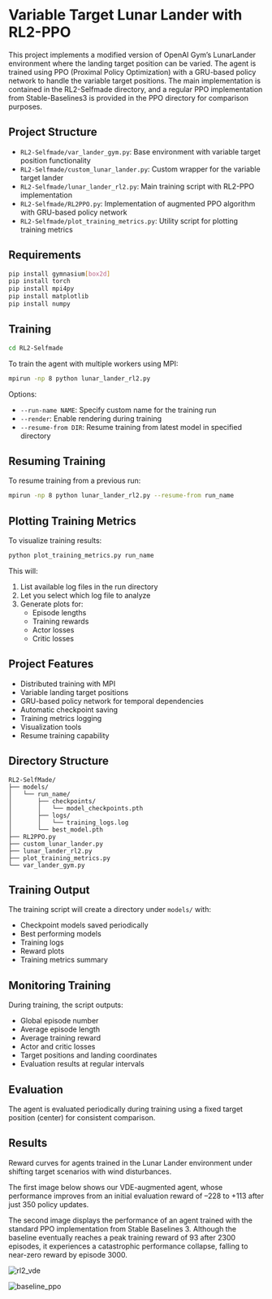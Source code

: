 # Variable Target Lunar Lander with RL2-PPO

This project implements a modified version of OpenAI Gym’s LunarLander environment where the landing target position can be varied. The agent is trained using PPO (Proximal Policy Optimization) with a GRU-based policy network to handle the variable target positions. The main implementation is contained in the RL2-Selfmade directory, and a regular PPO implementation from Stable-Baselines3 is provided in the PPO directory for comparison purposes.

## Project Structure

- `RL2-Selfmade/var_lander_gym.py`: Base environment with variable target position functionality
- `RL2-Selfmade/custom_lunar_lander.py`: Custom wrapper for the variable target lander
- `RL2-Selfmade/lunar_lander_rl2.py`: Main training script with RL2-PPO implementation
- `RL2-Selfmade/RL2PPO.py`: Implementation of augmented PPO algorithm with GRU-based policy network
- `RL2-Selfmade/plot_training_metrics.py`: Utility script for plotting training metrics

## Requirements

```bash
pip install gymnasium[box2d]
pip install torch
pip install mpi4py
pip install matplotlib
pip install numpy
```

## Training


```bash
cd RL2-Selfmade
```

To train the agent with multiple workers using MPI:

```bash
mpirun -np 8 python lunar_lander_rl2.py
```

Options:
- `--run-name NAME`: Specify custom name for the training run
- `--render`: Enable rendering during training
- `--resume-from DIR`: Resume training from latest model in specified directory

## Resuming Training

To resume training from a previous run:

```bash
mpirun -np 8 python lunar_lander_rl2.py --resume-from run_name
```

## Plotting Training Metrics

To visualize training results:

```bash
python plot_training_metrics.py run_name
```

This will:
1. List available log files in the run directory
2. Let you select which log file to analyze
3. Generate plots for:
   - Episode lengths
   - Training rewards
   - Actor losses
   - Critic losses

## Project Features

- Distributed training with MPI
- Variable landing target positions
- GRU-based policy network for temporal dependencies
- Automatic checkpoint saving
- Training metrics logging
- Visualization tools
- Resume training capability

## Directory Structure

```
RL2-SelfMade/
├── models/
│   └── run_name/
│       ├── checkpoints/
│       │   └── model_checkpoints.pth
│       ├── logs/
│       │   └── training_logs.log
│       └── best_model.pth
├── RL2PPO.py
├── custom_lunar_lander.py
├── lunar_lander_rl2.py
├── plot_training_metrics.py
└── var_lander_gym.py
```

## Training Output

The training script will create a directory under `models/` with:
- Checkpoint models saved periodically
- Best performing models
- Training logs
- Reward plots
- Training metrics summary

## Monitoring Training

During training, the script outputs:
- Global episode number
- Average episode length
- Average training reward
- Actor and critic losses
- Target positions and landing coordinates
- Evaluation results at regular intervals

## Evaluation

The agent is evaluated periodically during training using a fixed target position (center) for consistent comparison. 

## Results 

Reward curves for agents trained in the Lunar Lander environment under shifting target scenarios with wind disturbances.

The first image below shows our VDE-augmented agent, whose performance improves from an initial evaluation reward of –228 to +113 after just 350 policy updates.

The second image displays the performance of an agent trained with the standard PPO implementation from Stable Baselines 3. Although the baseline eventually reaches a peak training reward of 93 after 2300 episodes, it experiences a catastrophic performance collapse, falling to near-zero reward by episode 3000.

![rl2_vde](https://github.com/user-attachments/assets/5ab62a8a-9620-4048-953e-966e89767dd0)

![baseline_ppo](https://github.com/user-attachments/assets/f2c6ef2c-cfa9-4d1d-b485-ee193ab49b10)







